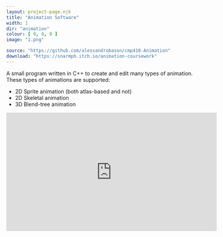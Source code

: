 ```yaml
---
layout: project-page.njk
title: "Animation Software"
width: 1
dir: "animation"
colour: [ 0, 0, 0 ]
image: "1.png"

source: "https://github.com/alessandrobason/cmp418-Animation"
download: "https://snarmph.itch.io/animation-coursework"
---
```


A small program written in C++ to create and edit many types of animation. These types of animations are supported:

 * 2D Sprite animation (both atlas-based and not)
 * 2D Skeletal animation
 * 3D Blend-tree animation

<iframe class="youtube" width="560" height="315" src="https://www.youtube.com/embed/IP_fG374bIg?si=Tl8VP7elbODZlV2_" title="YouTube video player" frameborder="0" allow="accelerometer; autoplay; clipboard-write; encrypted-media; gyroscope; picture-in-picture; web-share" referrerpolicy="strict-origin-when-cross-origin" allowfullscreen></iframe>